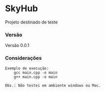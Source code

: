 # SkyHub #

Projeto destinado de teste

### Versão ###

Versão 0.0.1

### Considerações ###

    Exemplo de execução:
        gcc main.cpp -o main
        g++ main.cpp -o main

    Obs.: Não testei em ambiente windows ou Mac.
